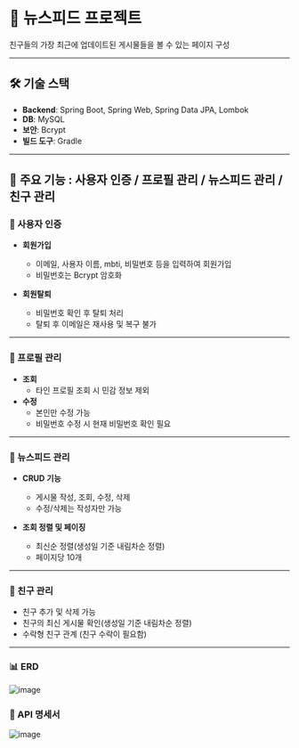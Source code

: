 # 📰 뉴스피드 프로젝트

친구들의 가장 최근에 업데이트된 게시물들을 볼 수 있는 페이지 구성

---

## 🛠️ 기술 스택

- **Backend**: Spring Boot, Spring Web, Spring Data JPA, Lombok 
- **DB**: MySQL
- **보안**: Bcrypt
- **빌드 도구**: Gradle  

---

## 📌 주요 기능 : 사용자 인증 / 프로필 관리 / 뉴스피드 관리 / 친구 관리

### 🔐 사용자 인증
- **회원가입**
  - 이메일, 사용자 이름, mbti, 비밀번호 등을 입력하여 회원가입  
  - 비밀번호는 Bcrypt 암호화

- **회원탈퇴**
  - 비밀번호 확인 후 탈퇴 처리
  - 탈퇴 후 이메일은 재사용 및 복구 불가
    
---

### 👤 프로필 관리
- **조회**
  - 타인 프로필 조회 시 민감 정보 제외
- **수정**
  - 본인만 수정 가능
  - 비밀번호 수정 시 현재 비밀번호 확인 필요

---

### 📝 뉴스피드 관리
- **CRUD 기능**
  - 게시물 작성, 조회, 수정, 삭제
  - 수정/삭제는 작성자만 가능

- **조회 정렬 및 페이징**
  - 최신순 정렬(생성일 기준 내림차순 정렬)
  - 페이지당 10개

---

### 🤝 친구 관리
- 친구 추가 및 삭제 가능
- 친구의 최신 게시물 확인(생성일 기준 내림차순 정렬)
- 수락형 친구 관계 (친구 수락이 필요함)

---

### 📊 ERD
![image](https://github.com/user-attachments/assets/2866695c-e53a-4b62-9876-1f377522a160)

### 🧾 API 명세서
![image](https://github.com/user-attachments/assets/986f0cdc-bb52-4520-8375-1bb98bf972a9)


